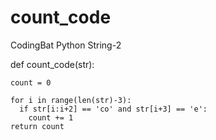 # count_code
CodingBat Python String-2

def count_code(str):
  
    count = 0
  
    for i in range(len(str)-3):
      if str[i:i+2] == 'co' and str[i+3] == 'e':
        count += 1
    return count
